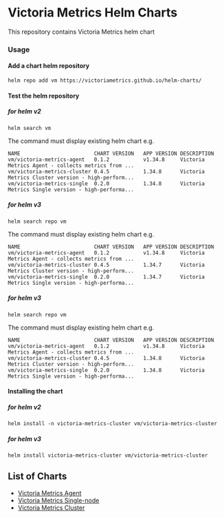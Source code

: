 # Victoria Metrics Helm Charts

This repository contains Victoria Metrics helm chart

### Usage 

#### Add a chart helm repository  
```console
helm repo add vm https://victoriametrics.github.io/helm-charts/
``` 

#### Test the helm repository

##### for helm v2
 ```console
helm search vm
```
The command must display existing helm chart e.g.
```console
NAME                       	CHART VERSION	APP VERSION	DESCRIPTION
vm/victoria-metrics-agent  	0.1.2        	v1.34.8    	Victoria Metrics Agent - collects metrics from ...
vm/victoria-metrics-cluster	0.4.5        	1.34.8     	Victoria Metrics Cluster version - high-perform...
vm/victoria-metrics-single 	0.2.0        	1.34.8     	Victoria Metrics Single version - high-performa...
```

##### for helm v3
```console
helm search repo vm
```
The command must display existing helm chart e.g.
```console
NAME                       	CHART VERSION	APP VERSION	DESCRIPTION
vm/victoria-metrics-agent  	0.1.2        	v1.34.8    	Victoria Metrics Agent - collects metrics from ...
vm/victoria-metrics-cluster	0.4.5        	1.34.7     	Victoria Metrics Cluster version - high-perform...
vm/victoria-metrics-single 	0.2.0        	1.34.7     	Victoria Metrics Single version - high-performa...
```

##### for helm v3
```console
helm search repo vm
```
The command must display existing helm chart e.g.
```console
NAME                       	CHART VERSION	APP VERSION	DESCRIPTION
vm/victoria-metrics-agent  	0.1.2        	v1.34.8    	Victoria Metrics Agent - collects metrics from ...
vm/victoria-metrics-cluster	0.4.5        	1.34.8     	Victoria Metrics Cluster version - high-perform...
vm/victoria-metrics-single 	0.2.0        	1.34.8     	Victoria Metrics Single version - high-performa...
```


#### Installing the chart

##### for helm v2
```console
helm install -n victoria-metrics-cluster vm/victoria-metrics-cluster
```

##### for helm v3
```console
helm install victoria-metrics-cluster vm/victoria-metrics-cluster
```

## List of Charts 
- [Victoria Metrics Agent](https://github.com/VictoriaMetrics/helm-charts/blob/master/charts/victoria-metrics-agent)
- [Victoria Metrics Single-node](https://github.com/VictoriaMetrics/helm-charts/blob/master/charts/victoria-metrics-single/README.md)
- [Victoria Metrics Cluster](https://github.com/VictoriaMetrics/helm-charts/blob/master/charts/victoria-metrics-cluster/README.md)
